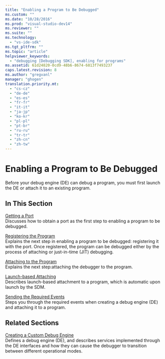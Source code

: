```yaml
---
title: "Enabling a Program to Be Debugged"
ms.custom: ""
ms.date: "10/28/2016"
ms.prod: "visual-studio-dev14"
ms.reviewer: ""
ms.suite: ""
ms.technology: 
  - "vs-ide-sdk"
ms.tgt_pltfrm: ""
ms.topic: "article"
helpviewer_keywords: 
  - "debugging [Debugging SDK], enabling for programs"
ms.assetid: 61d24820-0cd9-48b6-8674-6813f7493237
caps.latest.revision: 8
ms.author: "gregvanl"
manager: "ghogen"
translation.priority.mt: 
  - "cs-cz"
  - "de-de"
  - "es-es"
  - "fr-fr"
  - "it-it"
  - "ja-jp"
  - "ko-kr"
  - "pl-pl"
  - "pt-br"
  - "ru-ru"
  - "tr-tr"
  - "zh-cn"
  - "zh-tw"
---
```

# Enabling a Program to Be Debugged
Before your debug engine (DE) can debug a program, you must first launch the DE or attach it to an existing program.  
  
## In This Section  
 [Getting a Port](../../extensibility/debugger/getting-a-port.md)  
 Discusses how to obtain a port as the first step to enabling a program to be debugged.  
  
 [Registering the Program](../../extensibility/debugger/registering-the-program.md)  
 Explains the next step in enabling a program to be debugged: registering it with the port. Once registered, the program can be debugged either by the process of attaching or just-in-time (JIT) debugging.  
  
 [Attaching to the Program](../../extensibility/debugger/attaching-to-the-program.md)  
 Explains the next step:attaching the debugger to the program.  
  
 [Launch-based Attaching](../../extensibility/debugger/launch-based-attachment.md)  
 Describes launch-based attachment to a program, which is automatic upon launch by the SDM.  
  
 [Sending the Required Events](../../extensibility/debugger/sending-the-required-events.md)  
 Steps you through the required events when creating a debug engine (DE) and attaching it to a program.  
  
## Related Sections  
 [Creating a Custom Debug Engine](../../extensibility/debugger/creating-a-custom-debug-engine.md)  
 Defines a debug engine (DE), and describes services implemented through the DE interfaces and how they can cause the debugger to transition between different operational modes.
